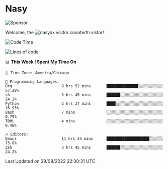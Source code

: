 # Nasy

<!--
<p align="center">
<img height="200" src="https://github-readme-stats.vercel.app/api?username=nasyxx&count_private=true&show_icons=true&theme=dracula&include_all_commits=true"/>
<img height="200" src="https://github-readme-stats.vercel.app/api/top-langs/?username=nasyxx&theme=dracula&hide=html,jupyter+notebook&count_private=true&show_icons=true"/>
</p>

  
----------------
-->

![Sponsor](https://img.shields.io/static/v1.svg?label=Sponsor&message=%E2%9D%A4&logo=GitHub&style=flat&color=pink)
 
Welcome, the ![nasyxx visitor counter](https://count.getloli.com/get/@nasyxx?theme=rule34)th vistor!
 
<!--START_SECTION:waka-->
![Code Time](http://img.shields.io/badge/Code%20Time-2%2C584%20hrs%2036%20mins-blue)

![Lines of code](https://img.shields.io/badge/From%20Hello%20World%20I%27ve%20Written-5%20Million%20lines%20of%20code-blue)

📊 **This Week I Spent My Time On** 

```text
⌚︎ Time Zone: America/Chicago

💬 Programming Languages: 
Org                      8 hrs 52 mins       ██████████████░░░░░░░░░░░   57.28% 
sh                       3 hrs 45 mins       ██████░░░░░░░░░░░░░░░░░░░   24.2% 
Python                   2 hrs 37 mins       ████░░░░░░░░░░░░░░░░░░░░░   16.93% 
Bash                     7 mins              ░░░░░░░░░░░░░░░░░░░░░░░░░   0.79% 
TOML                     4 mins              ░░░░░░░░░░░░░░░░░░░░░░░░░   0.48%

🔥 Editors: 
Emacs                    11 hrs 44 mins      ███████████████████░░░░░░   75.8% 
Zsh                      3 hrs 45 mins       ██████░░░░░░░░░░░░░░░░░░░   24.2%

```


 Last Updated on 29/08/2022 22:30:31 UTC
<!--END_SECTION:waka-->

<!-- ![visitors](https://visitor-badge.laobi.icu/badge?page_id=nasyxx.nasyxx) -->
